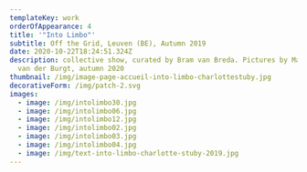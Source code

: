 ```yaml
---
templateKey: work
orderOfAppearance: 4
title: '"Into Limbo"'
subtitle: Off the Grid, Leuven (BE), Autumn 2019
date: 2020-10-22T18:24:51.324Z
description: collective show, curated by Bram van Breda. Pictures by Matthijs
  van der Burgt, autumn 2020
thumbnail: /img/image-page-accueil-into-limbo-charlottestuby.jpg
decorativeForm: /img/patch-2.svg
images:
  - image: /img/intolimbo30.jpg
  - image: /img/intolimbo06.jpg
  - image: /img/intolimbo12.jpg
  - image: /img/intolimbo02.jpg
  - image: /img/intolimbo03.jpg
  - image: /img/intolimbo04.jpg
  - image: /img/text-into-limbo-charlotte-stuby-2019.jpg
---
```

